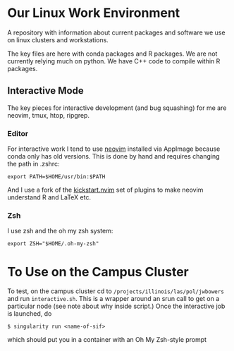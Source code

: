 # Our Linux Work Environment

A repository with information about current packages and software we use on
linux clusters and workstations.

The key files are here with conda packages and R packages. We are not currently
relying much on python. We have C++ code to compile within R packages.

## Interactive Mode

The key pieces for interactive development (and bug squashing) for me are
neovim, tmux, htop, ripgrep.


### Editor

For interactive work I tend to use
[neovim](https://github.com/neovim/neovim/blob/master/INSTALL.md) installed via
AppImage because conda only has old versions. This is done by hand and requires
changing the path in .zshrc:

```
export PATH=$HOME/usr/bin:$PATH
```
And I use a fork of the
[kickstart.nvim](https://github.com/jwbowers/kickstart.nvim) set of plugins to
make neovim understand R and LaTeX etc.

### Zsh

I use zsh and the oh my zsh system:

```
export ZSH="$HOME/.oh-my-zsh"
```

# To Use on the Campus Cluster

To test, on the campus cluster cd to `/projects/illinois/las/pol/jwbowers` and run `interactive.sh`. This is a wrapper around an srun call to get on a particular node (see note about why inside script.) Once the interactive job is launched, do
```
$ singularity run <name-of-sif>
```
which should put you in a container with an Oh My Zsh-style prompt
